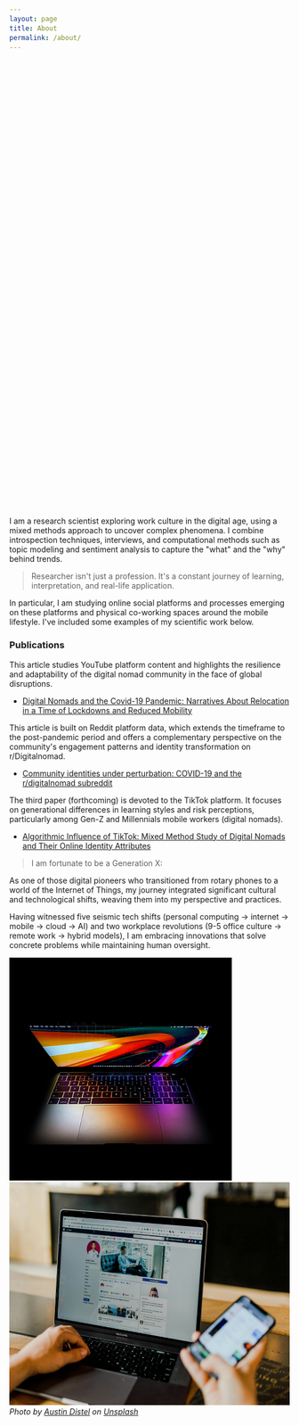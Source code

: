 ```yaml
---
layout: page
title: About
permalink: /about/
---
```

<div style="background-image: url('/images/03-1.jpg'); background-size: contain; background-position: center; height: 800px; margin-bottom: 20px; background-repeat: no-repeat;">
</div>
I am a research scientist exploring work culture in the digital age, using a mixed methods approach to uncover complex phenomena. I combine introspection techniques, interviews, and computational methods such as topic modeling and sentiment analysis to capture the "what" and the "why" behind trends.

> Researcher isn't just a profession. It's a constant journey of learning, interpretation, and real-life application.

In particular, I am studying online social platforms and processes emerging on these platforms and physical co-working spaces around the mobile lifestyle. I've included some examples of my scientific work below.

<div class="publications">
    <h3>Publications</h3>
This article studies YouTube platform content and highlights the resilience and adaptability of the digital nomad community in the face of global disruptions. 
    <ul>
      <li><a href="https://journals.sagepub.com/doi/full/10.1177/20563051221084958" target="_blank">Digital Nomads and the Covid-19 Pandemic: Narratives About Relocation in a Time of Lockdowns and Reduced Mobility </a></li>
    </ul>

This article is built on Reddit platform data, which extends the timeframe to the post-pandemic period and offers a complementary perspective on the community's engagement patterns and identity transformation on r/Digitalnomad.
    <ul>
      <li><a href="https://firstmonday.org/ojs/index.php/fm/article/view/12725/10744" target="_blank">Community identities under perturbation: COVID-19 and the r/digitalnomad subreddit</a></li>
  </ul>
  The third paper (forthcoming) is devoted to the TikTok platform. It focuses on generational differences in learning styles and risk perceptions, particularly among Gen-Z and Millennials mobile workers (digital nomads).
   <ul>
      <li><a href="https://www.dpublication.com/wp-content/uploads/2023/05/W29-837.pdf" target="_blank">Algorithmic Influence of TikTok: Mixed Method
Study of Digital Nomads and Their Online Identity Attributes</a></li>
    </ul>
  </div>
  
> I am fortunate to be a Generation X: 

As one of those digital pioneers who transitioned from rotary phones to a world of the Internet of Things, my journey integrated significant cultural and technological shifts, weaving them into my perspective and practices.

Having witnessed five seismic tech shifts (personal computing → internet → mobile → cloud → AI) and two workplace revolutions (9-5 office culture → remote work → hybrid models), I am embracing innovations that solve concrete problems while maintaining human oversight.
 
<div class="gallery-box">
  <div class="gallery">
      <img src="/images/05-2.jpg" alt="Technology"; style="height: 400px;">
      <img src="/images/05-1.jpg" alt="Technology"; style="height: 400px;">
    </div> 
      <em>Photo by <a href="https://unsplash.com/@austindistel?utm_content=creditCopyText&utm_medium=referral&utm_source=unsplash">Austin Distel</a> on <a href="https://unsplash.com/photos/person-using-both-laptop-and-smartphone-tLZhFRLj6nY?utm_content=creditCopyText&utm_medium=referral&utm_source=unsplash">Unsplash</a></em>
  </div> 
